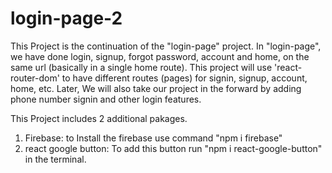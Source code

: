 # login-page-2

This Project is the continuation of the "login-page" project. In "login-page", we have done login, signup, forgot password, account and home, on the same url (basically in a single home route). This project will use 'react-router-dom' to have different routes (pages) for signin, signup, account, home, etc. Later, We will also take our project in the forward by adding phone number signin and other login features.

This Project includes 2 additional pakages.

1. Firebase: to Install the firebase use command "npm i firebase"
2. react google button: To add this button run "npm i react-google-button" in the terminal.
